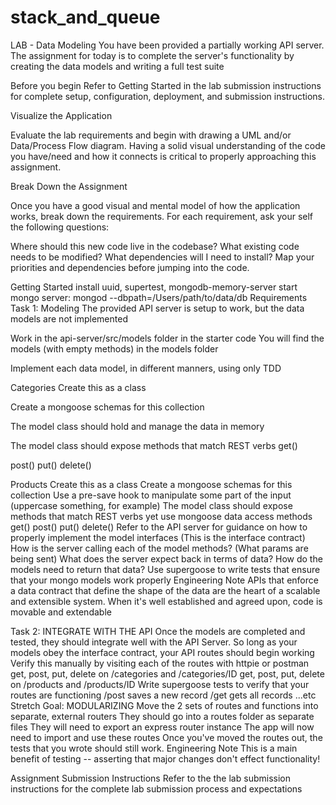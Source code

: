 # stack_and_queue

LAB - Data Modeling
You have been provided a partially working API server. The assignment for today is to complete the server's functionality by creating the data models and writing a full test suite

Before you begin
Refer to Getting Started in the lab submission instructions for complete setup, configuration, deployment, and submission instructions.

Visualize the Application

Evaluate the lab requirements and begin with drawing a UML and/or Data/Process Flow diagram. Having a solid visual understanding of the code you have/need and how it connects is critical to properly approaching this assignment.

Break Down the Assignment

Once you have a good visual and mental model of how the application works, break down the requirements. For each requirement, ask your self the following questions:

Where should this new code live in the codebase?
What existing code needs to be modified?
What dependencies will I need to install?
Map your priorities and dependencies before jumping into the code.

Getting Started
install uuid, supertest, mongodb-memory-server
start mongo server: mongod --dbpath=/Users/path/to/data/db
Requirements
Task 1: Modeling
The provided API server is setup to work, but the data models are not implemented

Work in the api-server/src/models folder in the starter code
You will find the models (with empty methods) in the models folder

Implement each data model, in different manners, using only TDD


Categories
Create this as a class

Create a mongoose schemas for this collection

The model class should hold and manage the data in memory

The model class should expose methods that match REST verbs
get()

post()
put()
delete()

Products
Create this as a class
Create a mongoose schemas for this collection
Use a pre-save hook to manipulate some part of the input (uppercase something, for example)
The model class should expose methods that match REST verbs yet use mongoose data access methods
get()
post()
put()
delete()
Refer to the API server for guidance on how to properly implement the model interfaces (This is the interface contract)
How is the server calling each of the model methods? (What params are being sent)
What does the server expect back in terms of data?
How do the models need to return that data?
Use supergoose to write tests that ensure that your mongo models work properly
Engineering Note APIs that enforce a data contract that define the shape of the data are the heart of a scalable and extensible system. When it's well established and agreed upon, code is movable and extendable

Task 2: INTEGRATE WITH THE API
Once the models are completed and tested, they should integrate well with the API Server.
So long as your models obey the interface contract, your API routes should begin working
Verify this manually by visiting each of the routes with httpie or postman
get, post, put, delete on /categories and /categories/ID
get, post, put, delete on /products and /products/ID
Write supergoose tests to verify that your routes are functioning
/post saves a new record
/get gets all records
...etc
Stretch Goal: MODULARIZING
Move the 2 sets of routes and functions into separate, external routers
They should go into a routes folder as separate files
They will need to export an express router instance
The app will now need to import and use these routes
Once you've moved the routes out, the tests that you wrote should still work.
Engineering Note This is a main benefit of testing -- asserting that major changes don't effect functionality!

Assignment Submission Instructions
Refer to the the lab submission instructions for the complete lab submission process and expectations
